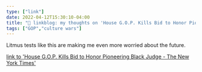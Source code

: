 ```yaml
---
type: ["link"]
date: 2022-04-12T15:30:10-04:00
title: "🔗 linkblog: my thoughts on 'House G.O.P. Kills Bid to Honor Pioneering Black Judge - The New York Times'"
tags: ["GOP","culture wars"]
---
```

Litmus tests like this are making me even more worried about the future.
 
[link to 'House G.O.P. Kills Bid to Honor Pioneering Black Judge - The New York Times'](https://www.nytimes.com/2022/04/12/us/politics/gop-joseph-hatchett-florida.html)
